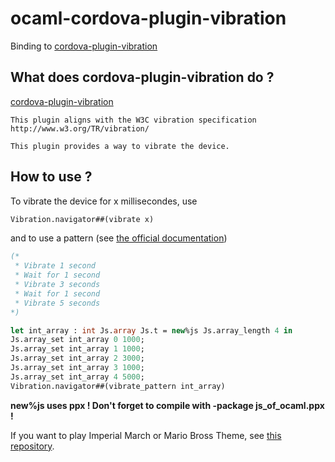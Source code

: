 # ocaml-cordova-plugin-vibration

Binding to
[cordova-plugin-vibration](https://github.com/apache/cordova-plugin-vibration)

## What does cordova-plugin-vibration do ?

[cordova-plugin-vibration](https://github.com/apache/cordova-plugin-vibration)
```
This plugin aligns with the W3C vibration specification
http://www.w3.org/TR/vibration/

This plugin provides a way to vibrate the device.
```

## How to use ?

To vibrate the device for x millisecondes, use
```OCaml
Vibration.navigator##(vibrate x)
```

and to use a pattern (see [the official documentation](https://github.com/apache/cordova-plugin-vibration))
```OCaml
(*
 * Vibrate 1 second
 * Wait for 1 second
 * Vibrate 3 seconds
 * Wait for 1 second
 * Vibrate 5 seconds
*)

let int_array : int Js.array Js.t = new%js Js.array_length 4 in
Js.array_set int_array 0 1000;
Js.array_set int_array 1 1000;
Js.array_set int_array 2 3000;
Js.array_set int_array 3 1000;
Js.array_set int_array 4 5000;
Vibration.navigator##(vibrate_pattern int_array)
```
**new%js uses ppx ! Don't forget to compile with -package js_of_ocaml.ppx !**

If you want to play Imperial March or Mario Bross Theme, see [this
repository](https://github.com/dannywillems/ocaml-cordova-plugin-vibration-example).
